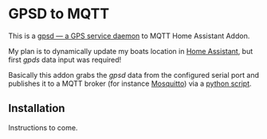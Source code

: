 # GPSD to MQTT

This is a [gpsd — a GPS service daemon](https://gpsd.gitlab.io/gpsd/) to MQTT Home Assistant Addon.

My plan is to dynamically update my boats location in [Home Assistant](https://www.home-assistant.io/), but first *gpds* data input was required!

Basically this addon grabs the *gpsd* data from the configured serial port and publishes it to a MQTT broker (for instance [Mosquitto](https://mosquitto.org/)) via a [python script](gpsd2mqtt.py).

## Installation

Instructions to come.
